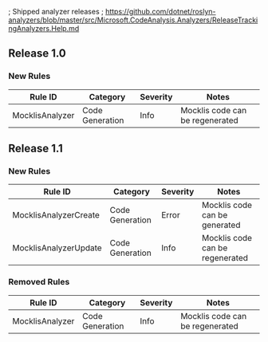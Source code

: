 ; Shipped analyzer releases
; https://github.com/dotnet/roslyn-analyzers/blob/master/src/Microsoft.CodeAnalysis.Analyzers/ReleaseTrackingAnalyzers.Help.md


## Release 1.0

### New Rules

Rule ID | Category | Severity | Notes
--------|----------|----------|--------------------
MocklisAnalyzer | Code Generation | Info     | Mocklis code can be regenerated


## Release 1.1

### New Rules

Rule ID | Category | Severity | Notes
--------|----------|----------|--------------------
MocklisAnalyzerCreate | Code Generation | Error    | Mocklis code can be generated
MocklisAnalyzerUpdate | Code Generation | Info     | Mocklis code can be regenerated

### Removed Rules

Rule ID | Category | Severity | Notes
--------|----------|----------|--------------------
MocklisAnalyzer | Code Generation | Info     | Mocklis code can be regenerated
